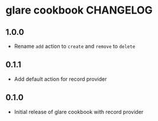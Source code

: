 # glare cookbook CHANGELOG

## 1.0.0

- Rename `add` action to `create` and `remove` to `delete`

## 0.1.1

- Add default action for record provider

## 0.1.0

- Initial release of glare cookbook with record provider
